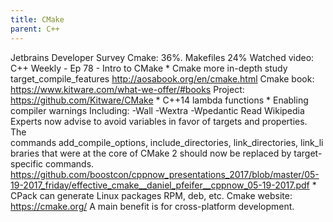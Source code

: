```yaml
---
title: CMake
parent: C++
---
```


Jetbrains Developer Survey
	Cmake: 36%. Makefiles 24%
Watched video: C++ Weekly - Ep 78 - Intro to CMake
	* Cmake more in-depth study
		target_compile_features
		http://aosabook.org/en/cmake.html
		Cmake book: https://www.kitware.com/what-we-offer/#books
		Project: https://github.com/Kitware/CMake
	* C++14 lambda functions
	* Enabling compiler warnings
		Including: -Wall -Wextra -Wpedantic
Read Wikipedia
	Experts now advise to avoid variables in favor of targets and properties. The commands add_compile_options, include_directories, link_directories, link_libraries that were at the core of CMake 2 should now be replaced by target-specific commands.
		https://github.com/boostcon/cppnow_presentations_2017/blob/master/05-19-2017_friday/effective_cmake__daniel_pfeifer__cppnow_05-19-2017.pdf
	* CPack can generate Linux packages RPM, deb, etc.
Cmake website: https://cmake.org/
	A main benefit is for cross-platform development.
